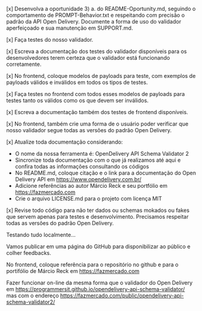 [x] Desenvolva a oportunidade 3) a. do README-Oportunity.md, seguindo o comportamento de PROMPT-Behavior.txt e respeitando com precisão o padrão da API Open Delivery. Documente a forma de uso do validador aperfeiçoado e sua manutenção em SUPPORT.md.

[x] Faça testes do nosso validador.

[x] Escreva a documentação dos testes do validador disponíveis para os desenvolvedores terem certeza que o validador está funcionando corretamente.

[x] No frontend, coloque modelos de payloads para teste, com exemplos de payloads válidos e inválidos em todos os tipos de testes.

[x] Faça testes no frontend com todos esses modelos de payloads para testes tanto os válidos como os que devem ser inválidos.

[x] Escreva a documentação também dos testes de frontend disponíveis.

[x] No frontend, também crie uma forma de o usuário poder verificar que nosso validador segue todas as versões do padrão Open Delivery.

[x] Atualize toda documentação considerando:
- O nome da nossa ferramenta é: OpenDelivery API Schema Validator 2
- Sincronize toda documentação com o que já realizamos até aqui e confira todas as informações consultando os códigos
- No README.md, coloque citação e o link para a documentação do Open Delivery API em https://www.opendelivery.com.br/
- Adicione referências ao autor Márcio Reck e seu portfólio em https://fazmercado.com
- Crie o arquivo LICENSE.md para o projeto com licença MIT

[x] Revise todo código para não ter dados ou schemas mokados ou fakes que servem apenas para testes e desenvolvimento. Precisamos respeitar todas as versões do padrão Open Delivery.

Testando tudo localmente...

Vamos publicar em uma página do GitHub para disponibilizar ao público e colher feedbacks.

No frontend, coloque referência para o repositório no github e para o portifólio de Márcio Reck em https://fazmercado.com

Fazer funcionar on-line da mesma forma que o validador do Open Delivery em https://programmersit.github.io/opendelivery-api-schema-validator/ mas com o endereço https://fazmercado.com/public/opendelivery-api-schema-validator2/

